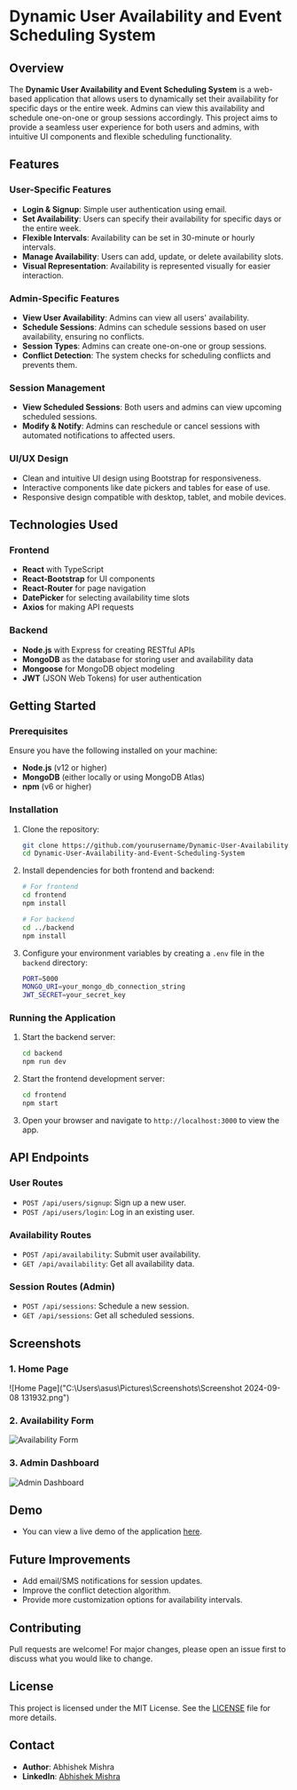 # Dynamic User Availability and Event Scheduling System

## Overview

The **Dynamic User Availability and Event Scheduling System** is a web-based application that allows users to dynamically set their availability for specific days or the entire week. Admins can view this availability and schedule one-on-one or group sessions accordingly. This project aims to provide a seamless user experience for both users and admins, with intuitive UI components and flexible scheduling functionality.

## Features

### User-Specific Features
- **Login & Signup**: Simple user authentication using email.
- **Set Availability**: Users can specify their availability for specific days or the entire week.
- **Flexible Intervals**: Availability can be set in 30-minute or hourly intervals.
- **Manage Availability**: Users can add, update, or delete availability slots.
- **Visual Representation**: Availability is represented visually for easier interaction.

### Admin-Specific Features
- **View User Availability**: Admins can view all users' availability.
- **Schedule Sessions**: Admins can schedule sessions based on user availability, ensuring no conflicts.
- **Session Types**: Admins can create one-on-one or group sessions.
- **Conflict Detection**: The system checks for scheduling conflicts and prevents them.

### Session Management
- **View Scheduled Sessions**: Both users and admins can view upcoming scheduled sessions.
- **Modify & Notify**: Admins can reschedule or cancel sessions with automated notifications to affected users.

### UI/UX Design
- Clean and intuitive UI design using Bootstrap for responsiveness.
- Interactive components like date pickers and tables for ease of use.
- Responsive design compatible with desktop, tablet, and mobile devices.

## Technologies Used

### Frontend
- **React** with TypeScript
- **React-Bootstrap** for UI components
- **React-Router** for page navigation
- **DatePicker** for selecting availability time slots
- **Axios** for making API requests

### Backend
- **Node.js** with Express for creating RESTful APIs
- **MongoDB** as the database for storing user and availability data
- **Mongoose** for MongoDB object modeling
- **JWT** (JSON Web Tokens) for user authentication

## Getting Started

### Prerequisites
Ensure you have the following installed on your machine:
- **Node.js** (v12 or higher)
- **MongoDB** (either locally or using MongoDB Atlas)
- **npm** (v6 or higher)

### Installation

1. Clone the repository:
    ```bash
    git clone https://github.com/yourusername/Dynamic-User-Availability-and-Event-Scheduling-System.git
    cd Dynamic-User-Availability-and-Event-Scheduling-System
    ```

2. Install dependencies for both frontend and backend:
    ```bash
    # For frontend
    cd frontend
    npm install

    # For backend
    cd ../backend
    npm install
    ```

3. Configure your environment variables by creating a `.env` file in the `backend` directory:
    ```bash
    PORT=5000
    MONGO_URI=your_mongo_db_connection_string
    JWT_SECRET=your_secret_key
    ```

### Running the Application

1. Start the backend server:
    ```bash
    cd backend
    npm run dev
    ```

2. Start the frontend development server:
    ```bash
    cd frontend
    npm start
    ```

3. Open your browser and navigate to `http://localhost:3000` to view the app.

## API Endpoints

### User Routes
- `POST /api/users/signup`: Sign up a new user.
- `POST /api/users/login`: Log in an existing user.

### Availability Routes
- `POST /api/availability`: Submit user availability.
- `GET /api/availability`: Get all availability data.

### Session Routes (Admin)
- `POST /api/sessions`: Schedule a new session.
- `GET /api/sessions`: Get all scheduled sessions.

## Screenshots

### 1. Home Page
![Home Page]("C:\Users\asus\Pictures\Screenshots\Screenshot 2024-09-08 131932.png")

### 2. Availability Form
![Availability Form](screenshots/availability-form.png)

### 3. Admin Dashboard
![Admin Dashboard](screenshots/admin-dashboard.png)

## Demo

- You can view a live demo of the application [here](https://drive.google.com/file/d/1J5O-AszqfXcaIpikd98WBet1LS3sdQM_/view?usp=sharing).

## Future Improvements
- Add email/SMS notifications for session updates.
- Improve the conflict detection algorithm.
- Provide more customization options for availability intervals.

## Contributing
Pull requests are welcome! For major changes, please open an issue first to discuss what you would like to change.

## License
This project is licensed under the MIT License. See the [LICENSE](LICENSE) file for more details.

## Contact
- **Author**: Abhishek Mishra
- **LinkedIn**: [Abhishek Mishra](https://www.linkedin.com/in/abhishek-mishra)
